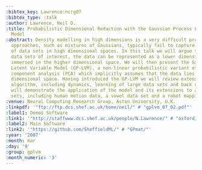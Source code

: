 ```yaml
---
:bibtex_key: Lawrence:ncrg07
:bibtex_type: :talk
:author: Lawrence, Neil D.
:title: Probabilistic Dimensional Reduction with the Gaussian Process Latent Variable
  Model
:abstract: Density modelling in high dimensions is a very difficult problem. Traditional
  approaches, such as mixtures of Gaussians, typically fail to capture the structure
  of data sets in high dimensional spaces. In this talk we will argue that for many
  data sets of interest, the data can be represented as a lower dimensional manifold
  immersed in the higher dimensional space. We will then present the Gaussian Process
  Latent Variable Model (GP-LVM), a non-linear probabilistic variant of principal
  component analysis (PCA) which implicitly assumes that the data lies on a lower
  dimensional space. Having introduced the GP-LVM we will review extensions to the
  algorithm, including dynamics, learning of large data sets and back constraints.  We
  will demonstrate the application of the model and its extensions to a range of data
  sets, including human motion data, a vowel data set and a robot mapping problem.
:venue: Neural Computing Research Group, Aston University, U.K.
:linkpdf: '"ftp://ftp.dcs.shef.ac.uk/home/neil/" # "gplvm_07_02.pdf"'
:label1: Demos Software
:link1: '"http://staffwww.dcs.shef.ac.uk/people/N.Lawrence/" # "oxford/"'
:label2: Main Software
:link2: '"https://github.com/SheffieldML/" # "GPmat/"'
:year: '2007'
:month: mar
:day: '9'
:group: gplvm
:month_numeric: '3'
---
```

